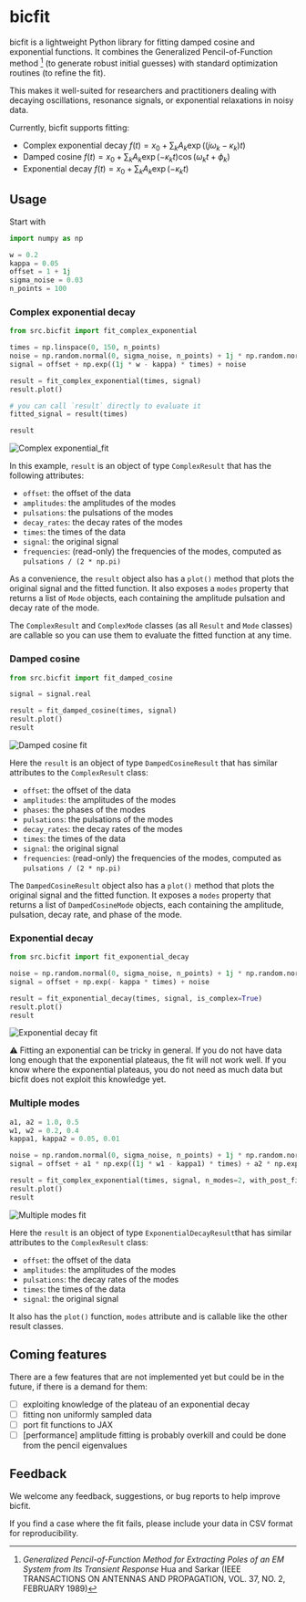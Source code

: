 # bicfit

bicfit is a lightweight Python library for fitting damped cosine and exponential functions.
It combines the Generalized Pencil-of-Function method [^1] (to generate robust initial guesses) with standard optimization routines (to refine the fit).

This makes it well-suited for researchers and practitioners dealing with decaying oscillations, resonance signals, or exponential relaxations in noisy data. 

Currently, bicfit supports fitting:
- Complex exponential decay $f(t) = x_0 + \sum_k A_k \exp((j\omega_k - \kappa_k) t)$
- Damped cosine $f(t) = x_0 + \sum_k A_k \exp(-\kappa_k t) \cos(\omega_k t + \phi_k)$
- Exponential decay $f(t) = x_0 + \sum_k A_k \exp(-\kappa_k t)$
 
[^1]: _Generalized Pencil-of-Function Method for Extracting Poles
of an EM System from Its Transient Response_ Hua and Sarkar (IEEE TRANSACTIONS ON ANTENNAS
AND PROPAGATION, VOL. 37, NO. 2, FEBRUARY 1989) 

## Usage

Start with 
```python 
import numpy as np

w = 0.2
kappa = 0.05
offset = 1 + 1j
sigma_noise = 0.03
n_points = 100
```

### Complex exponential decay

```python
from src.bicfit import fit_complex_exponential

times = np.linspace(0, 150, n_points)
noise = np.random.normal(0, sigma_noise, n_points) + 1j * np.random.normal(0, sigma_noise, n_points)
signal = offset + np.exp((1j * w - kappa) * times) + noise

result = fit_complex_exponential(times, signal)
result.plot()

# you can call `result` directly to evaluate it
fitted_signal = result(times)

result
```

![Complex exponential_fit](./docs/media/complex-exponential.png)

In this example, `result` is an object of type `ComplexResult` that has the following attributes:
- `offset`: the offset of the data
- `amplitudes`: the amplitudes of the modes
- `pulsations`: the pulsations of the modes
- `decay_rates`: the decay rates of the modes
- `times`: the times of the data
- `signal`: the original signal
- `frequencies`: (read-only) the frequencies of the modes, computed as `pulsations / (2 * np.pi)`

As a convenience, the `result` object also has a `plot()` method that plots the original signal and the fitted function. 
It also exposes a `modes` property that returns a list of `Mode` objects, each containing the amplitude pulsation and decay rate of the mode.

The `ComplexResult` and `ComplexMode` classes (as all `Result` and `Mode` classes) are callable so you can use them to 
evaluate the fitted function at any time.

### Damped cosine

```python
from src.bicfit import fit_damped_cosine

signal = signal.real

result = fit_damped_cosine(times, signal)
result.plot()
result
```

![Damped cosine fit](./docs/media/damped-cosine.png)

Here the `result` is an object of type `DampedCosineResult` that has similar attributes to the `ComplexResult` class:
- `offset`: the offset of the data
- `amplitudes`: the amplitudes of the modes
- `phases`: the phases of the modes
- `pulsations`: the pulsations of the modes
- `decay_rates`: the decay rates of the modes
- `times`: the times of the data
- `signal`: the original signal
- `frequencies`: (read-only) the frequencies of the modes, computed as `pulsations / (2 * np.pi)`

The `DampedCosineResult` object also has a `plot()` method that plots the original signal and the fitted function.
It exposes a `modes` property that returns a list of `DampedCosineMode` objects, each containing the amplitude, pulsation, decay rate, and phase of the mode.

### Exponential decay

```python
from src.bicfit import fit_exponential_decay

noise = np.random.normal(0, sigma_noise, n_points) + 1j * np.random.normal(0, sigma_noise, n_points)
signal = offset + np.exp(- kappa * times) + noise

result = fit_exponential_decay(times, signal, is_complex=True)
result.plot()
result
```

![Exponential decay fit](./docs/media/exponential-decay.png)

⚠️ Fitting an exponential can be tricky in general. If you do not have data long enough that the exponential plateaus, the fit will not work well.
If you know where the exponential plateaus, you do not need as much data but bicfit does not exploit this knowledge yet.

### Multiple modes

```python
a1, a2 = 1.0, 0.5
w1, w2 = 0.2, 0.4
kappa1, kappa2 = 0.05, 0.01

noise = np.random.normal(0, sigma_noise, n_points) + 1j * np.random.normal(0, sigma_noise, n_points)
signal = offset + a1 * np.exp((1j * w1 - kappa1) * times) + a2 * np.exp((1j * w2 - kappa2) * times) + noise

result = fit_complex_exponential(times, signal, n_modes=2, with_post_fit=True)
result.plot()
result
```
![Multiple modes fit](./docs/media/double-complex-exponential.png)

Here the `result` is an object of type `ExponentialDecayResult`that has similar attributes to the `ComplexResult` class:
- `offset`: the offset of the data
- `amplitudes`: the amplitudes of the modes
- `pulsations`: the decay rates of the modes
- `times`: the times of the data
- `signal`: the original signal

It also has the `plot()` function, `modes` attribute and is callable like the other result classes.

## Coming features

There are a few features that are not implemented yet but could be in the future, if there is a demand for them:
- [ ] exploiting knowledge of the plateau of an exponential decay
- [ ] fitting non uniformly sampled data
- [ ] port fit functions to JAX
- [ ] [performance] amplitude fitting is probably overkill and could be done from the pencil eigenvalues 

## Feedback

We welcome any feedback, suggestions, or bug reports to help improve bicfit.

If you find a case where the fit fails, please include your data in CSV format for reproducibility.
